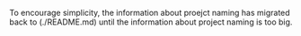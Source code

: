 To encourage simplicity, the information about proejct naming has migrated back to (./README.md) until the information about project naming is too big.

